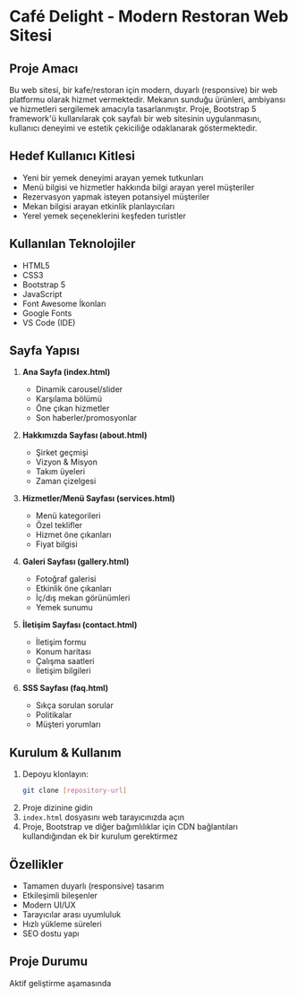 # Café Delight - Modern Restoran Web Sitesi

## Proje Amacı
Bu web sitesi, bir kafe/restoran için modern, duyarlı (responsive) bir web platformu olarak hizmet vermektedir. Mekanın sunduğu ürünleri, ambiyansı ve hizmetleri sergilemek amacıyla tasarlanmıştır. Proje, Bootstrap 5 framework'ü kullanılarak çok sayfalı bir web sitesinin uygulanmasını, kullanıcı deneyimi ve estetik çekiciliğe odaklanarak göstermektedir.

## Hedef Kullanıcı Kitlesi
- Yeni bir yemek deneyimi arayan yemek tutkunları
- Menü bilgisi ve hizmetler hakkında bilgi arayan yerel müşteriler
- Rezervasyon yapmak isteyen potansiyel müşteriler
- Mekan bilgisi arayan etkinlik planlayıcıları
- Yerel yemek seçeneklerini keşfeden turistler

## Kullanılan Teknolojiler
- HTML5
- CSS3
- Bootstrap 5
- JavaScript
- Font Awesome İkonları
- Google Fonts
- VS Code (IDE)

## Sayfa Yapısı
1. **Ana Sayfa (index.html)**
   - Dinamik carousel/slider
   - Karşılama bölümü
   - Öne çıkan hizmetler
   - Son haberler/promosyonlar

2. **Hakkımızda Sayfası (about.html)**
   - Şirket geçmişi
   - Vizyon & Misyon
   - Takım üyeleri
   - Zaman çizelgesi

3. **Hizmetler/Menü Sayfası (services.html)**
   - Menü kategorileri
   - Özel teklifler
   - Hizmet öne çıkanları
   - Fiyat bilgisi

4. **Galeri Sayfası (gallery.html)**
   - Fotoğraf galerisi
   - Etkinlik öne çıkanları
   - İç/dış mekan görünümleri
   - Yemek sunumu

5. **İletişim Sayfası (contact.html)**
   - İletişim formu
   - Konum haritası
   - Çalışma saatleri
   - İletişim bilgileri

6. **SSS Sayfası (faq.html)**
   - Sıkça sorulan sorular
   - Politikalar
   - Müşteri yorumları

## Kurulum & Kullanım
1. Depoyu klonlayın:
   ```bash
   git clone [repository-url]
   ```
2. Proje dizinine gidin
3. `index.html` dosyasını web tarayıcınızda açın
4. Proje, Bootstrap ve diğer bağımlılıklar için CDN bağlantıları kullandığından ek bir kurulum gerektirmez

## Özellikler
- Tamamen duyarlı (responsive) tasarım
- Etkileşimli bileşenler
- Modern UI/UX
- Tarayıcılar arası uyumluluk
- Hızlı yükleme süreleri
- SEO dostu yapı

## Proje Durumu
Aktif geliştirme aşamasında 